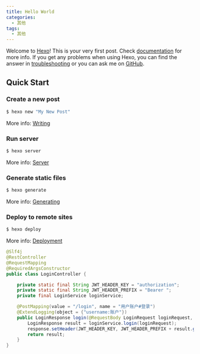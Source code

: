 ```yaml
---
title: Hello World
categories:
  - 其他
tags:
  - 其他
---
```

Welcome to [Hexo](https://hexo.io/)! This is your very first post. Check [documentation](https://hexo.io/docs/) for more info. If you get any problems when using Hexo, you can find the answer in [troubleshooting](https://hexo.io/docs/troubleshooting.html) or you can ask me on [GitHub](https://github.com/hexojs/hexo/issues).

## Quick Start

### Create a new post

``` bash
$ hexo new "My New Post"
```

More info: [Writing](https://hexo.io/docs/writing.html)

### Run server

``` bash
$ hexo server
```

More info: [Server](https://hexo.io/docs/server.html)

### Generate static files

``` bash
$ hexo generate
```

More info: [Generating](https://hexo.io/docs/generating.html)

### Deploy to remote sites

``` bash
$ hexo deploy
```

More info: [Deployment](https://hexo.io/docs/one-command-deployment.html)

```java
@Slf4j
@RestController
@RequestMapping
@RequiredArgsConstructor
public class LoginController {

    private static final String JWT_HEADER_KEY = "authorization";
    private static final String JWT_HEADER_PREFIX = "Bearer ";
    private final LoginService loginService;

    @PostMapping(value = "/login", name = "用户账户#登录")
    @ExtendLogging(object = {"username:账户"})
    public LoginResponse login(@RequestBody LoginRequest loginRequest, HttpServletResponse response) {
        LoginResponse result = loginService.login(loginRequest);
        response.setHeader(JWT_HEADER_KEY, JWT_HEADER_PREFIX + result.getToken());
        return result;
    }
}
```
